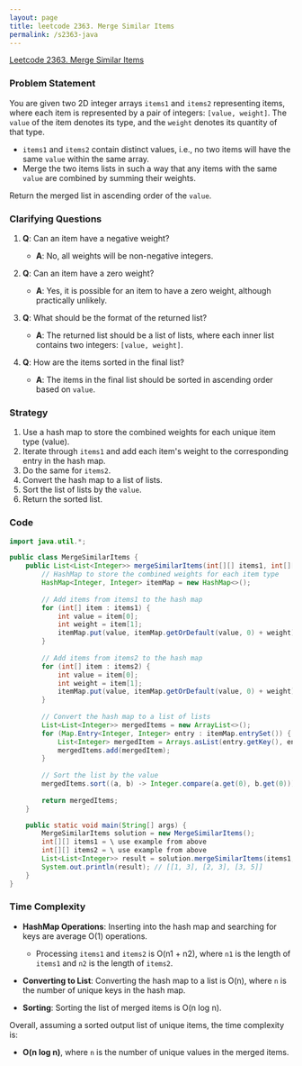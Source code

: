 ```yaml
---
layout: page
title: leetcode 2363. Merge Similar Items
permalink: /s2363-java
---
```

[Leetcode 2363. Merge Similar Items](https://algoadvance.github.io/algoadvance/l2363)
### Problem Statement

You are given two 2D integer arrays `items1` and `items2` representing items, where each item is represented by a pair of integers: `[value, weight]`. The `value` of the item denotes its type, and the `weight` denotes its quantity of that type.

- `items1` and `items2` contain distinct values, i.e., no two items will have the same `value` within the same array.
- Merge the two items lists in such a way that any items with the same `value` are combined by summing their weights. 

Return the merged list in ascending order of the `value`.

### Clarifying Questions

1. **Q**: Can an item have a negative weight?
   - **A**: No, all weights will be non-negative integers.

2. **Q**: Can an item have a zero weight?
   - **A**: Yes, it is possible for an item to have a zero weight, although practically unlikely.

3. **Q**: What should be the format of the returned list?
   - **A**: The returned list should be a list of lists, where each inner list contains two integers: `[value, weight]`.

4. **Q**: How are the items sorted in the final list?
   - **A**: The items in the final list should be sorted in ascending order based on `value`.

### Strategy

1. Use a hash map to store the combined weights for each unique item type (value).
2. Iterate through `items1` and add each item's weight to the corresponding entry in the hash map.
3. Do the same for `items2`.
4. Convert the hash map to a list of lists.
5. Sort the list of lists by the `value`.
6. Return the sorted list.

### Code

```java
import java.util.*;

public class MergeSimilarItems {
    public List<List<Integer>> mergeSimilarItems(int[][] items1, int[][] items2) {
        // HashMap to store the combined weights for each item type
        HashMap<Integer, Integer> itemMap = new HashMap<>();
        
        // Add items from items1 to the hash map
        for (int[] item : items1) {
            int value = item[0];
            int weight = item[1];
            itemMap.put(value, itemMap.getOrDefault(value, 0) + weight);
        }
        
        // Add items from items2 to the hash map
        for (int[] item : items2) {
            int value = item[0];
            int weight = item[1];
            itemMap.put(value, itemMap.getOrDefault(value, 0) + weight);
        }
        
        // Convert the hash map to a list of lists
        List<List<Integer>> mergedItems = new ArrayList<>();
        for (Map.Entry<Integer, Integer> entry : itemMap.entrySet()) {
            List<Integer> mergedItem = Arrays.asList(entry.getKey(), entry.getValue());
            mergedItems.add(mergedItem);
        }
        
        // Sort the list by the value
        mergedItems.sort((a, b) -> Integer.compare(a.get(0), b.get(0)));
        
        return mergedItems;
    }

    public static void main(String[] args) {
        MergeSimilarItems solution = new MergeSimilarItems();
        int[][] items1 = \ use example from above
        int[][] items2 = \ use example from above
        List<List<Integer>> result = solution.mergeSimilarItems(items1, items2);
        System.out.println(result); // [[1, 3], [2, 3], [3, 5]]
    }
}
```

### Time Complexity

- **HashMap Operations**: Inserting into the hash map and searching for keys are average O(1) operations.
  - Processing `items1` and `items2` is O(n1 + n2), where `n1` is the length of `items1` and `n2` is the length of `items2`.
  
- **Converting to List**: Converting the hash map to a list is O(n), where `n` is the number of unique keys in the hash map.

- **Sorting**: Sorting the list of merged items is O(n log n).

Overall, assuming a sorted output list of unique items, the time complexity is:
- **O(n log n)**, where `n` is the number of unique values in the merged items.